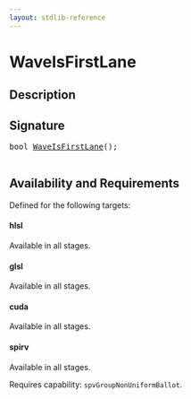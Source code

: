 ```yaml
---
layout: stdlib-reference
---
```


# WaveIsFirstLane

## Description





## Signature 

<pre>
<span class="code_keyword">bool</span> <a href="/stdlib-reference/global-decls/WaveIsFirstLane">WaveIsFirstLane</a>();

</pre>

## Availability and Requirements

Defined for the following targets:

#### hlsl
Available in all stages.

#### glsl
Available in all stages.

#### cuda
Available in all stages.

#### spirv
Available in all stages.

Requires capability: `spvGroupNonUniformBallot`.


